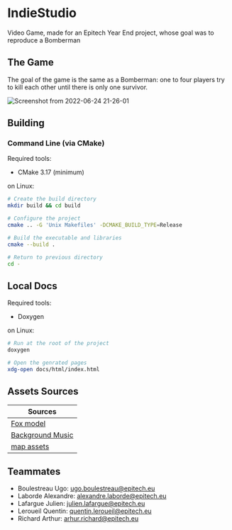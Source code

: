 # IndieStudio
Video Game, made for an Epitech Year End project, whose goal was to reproduce a Bomberman

## The Game
The goal of the game is the same as a Bomberman: one to four players try to kill each other until there is only one survivor.

![Screenshot from 2022-06-24 21-26-01](https://user-images.githubusercontent.com/72017065/220929410-6378a07b-905f-4b7c-85ec-71df7722a10d.png)

## Building

### Command Line (via CMake)

Required tools:
- CMake 3.17 (minimum)

on Linux:
```sh
# Create the build directory
mkdir build && cd build 

# Configure the project
cmake .. -G 'Unix Makefiles' -DCMAKE_BUILD_TYPE=Release

# Build the executable and libraries
cmake --build .

# Return to previous directory
cd -
```
## Local Docs

Required tools:
- Doxygen

on Linux:
```sh
# Run at the root of the project
doxygen

# Open the genrated pages
xdg-open docs/html/index.html
```
## Assets Sources
| Sources |
|---------------------------------------------------|
| [Fox model](https://gtibo.itch.io/hooded-fox)|
| [Background Music](https://youtu.be/hWuUN3o34Ss)|
|[ map assets](https://quaternius.itch.io/ultimate-platformer-pack)   |

## Teammates
- Boulestreau Ugo: ugo.boulestreau@epitech.eu
- Laborde Alexandre: alexandre.laborde@epitech.eu
- Lafargue Julien: julien.lafargue@epitech.eu
- Leroueil Quentin: quentin.leroueil@epitech.eu
- Richard Arthur: arhur.richard@epitech.eu
